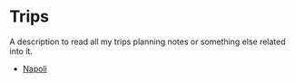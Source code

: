 # Trips

A description to read all my trips planning notes or something else related into it.

- [Napoli](./napoli.md)
